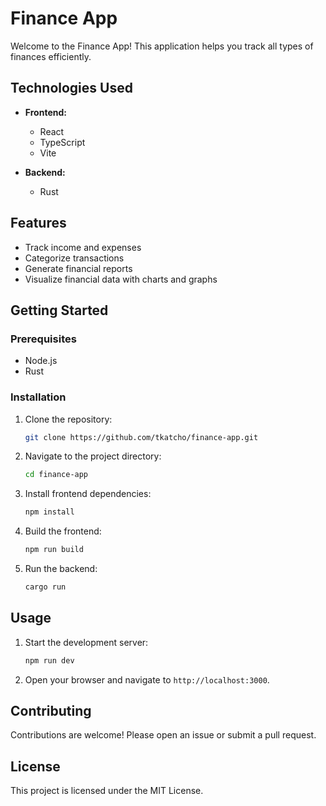 # Finance App

Welcome to the Finance App! This application helps you track all types of finances efficiently.

## Technologies Used

- **Frontend:**
    - React
    - TypeScript
    - Vite

- **Backend:**
    - Rust

## Features

- Track income and expenses
- Categorize transactions
- Generate financial reports
- Visualize financial data with charts and graphs

## Getting Started

### Prerequisites

- Node.js
- Rust

### Installation

1. Clone the repository:
     ```sh
     git clone https://github.com/tkatcho/finance-app.git
     ```
2. Navigate to the project directory:
     ```sh
     cd finance-app
     ```
3. Install frontend dependencies:
     ```sh
     npm install
     ```
4. Build the frontend:
     ```sh
     npm run build
     ```
5. Run the backend:
     ```sh
     cargo run
     ```

## Usage

1. Start the development server:
     ```sh
     npm run dev
     ```
2. Open your browser and navigate to `http://localhost:3000`.

## Contributing

Contributions are welcome! Please open an issue or submit a pull request.

## License

This project is licensed under the MIT License.